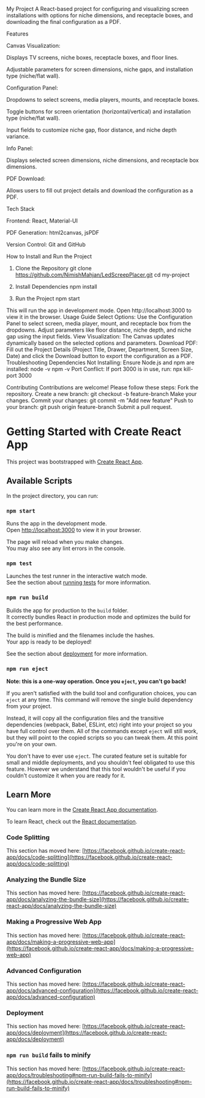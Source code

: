 My Project
A React-based project for configuring and visualizing screen installations with options for niche dimensions, and receptacle boxes, and downloading the final configuration as a PDF.

Features

Canvas Visualization:

Displays TV screens, niche boxes, receptacle boxes, and floor lines.

Adjustable parameters for screen dimensions, niche gaps, and installation type (niche/flat wall).

Configuration Panel:

Dropdowns to select screens, media players, mounts, and receptacle boxes.

Toggle buttons for screen orientation (horizontal/vertical) and installation type (niche/flat wall).

Input fields to customize niche gap, floor distance, and niche depth variance.

Info Panel:

Displays selected screen dimensions, niche dimensions, and receptacle box dimensions.

PDF Download:

Allows users to fill out project details and download the configuration as a PDF.

Tech Stack

Frontend: React, Material-UI

PDF Generation: html2canvas, jsPDF

Version Control: Git and GitHub

How to Install and Run the Project
1. Clone the Repository
git clone https://github.com/NimishMahjan/LedScreepPlacer.git
cd my-project

2. Install Dependencies
npm install

3. Run the Project
npm start

This will run the app in development mode. Open http://localhost:3000 to view it in the browser.
Usage Guide
Select Options:
Use the Configuration Panel to select screen, media player, mount, and receptacle box from the dropdowns.
Adjust parameters like floor distance, niche depth, and niche gap using the input fields.
View Visualization:
The Canvas updates dynamically based on the selected options and parameters.
Download PDF:
Fill out the Project Details (Project Title, Drawer, Department, Screen Size, Date) and click the Download button to export the configuration as a PDF.
Troubleshooting
Dependencies Not Installing:
Ensure Node.js and npm are installed:
node -v
npm -v
Port Conflict:
If port 3000 is in use, run:
npx kill-port 3000

Contributing
Contributions are welcome! Please follow these steps:
Fork the repository.
Create a new branch:
git checkout -b feature-branch
Make your changes.
Commit your changes:
git commit -m "Add new feature"
Push to your branch:
git push origin feature-branch
Submit a pull request.



# Getting Started with Create React App

This project was bootstrapped with [Create React App](https://github.com/facebook/create-react-app).

## Available Scripts

In the project directory, you can run:

### `npm start`

Runs the app in the development mode.\
Open [http://localhost:3000](http://localhost:3000) to view it in your browser.

The page will reload when you make changes.\
You may also see any lint errors in the console.

### `npm test`

Launches the test runner in the interactive watch mode.\
See the section about [running tests](https://facebook.github.io/create-react-app/docs/running-tests) for more information.

### `npm run build`

Builds the app for production to the `build` folder.\
It correctly bundles React in production mode and optimizes the build for the best performance.

The build is minified and the filenames include the hashes.\
Your app is ready to be deployed!

See the section about [deployment](https://facebook.github.io/create-react-app/docs/deployment) for more information.

### `npm run eject`

**Note: this is a one-way operation. Once you `eject`, you can't go back!**

If you aren't satisfied with the build tool and configuration choices, you can `eject` at any time. This command will remove the single build dependency from your project.

Instead, it will copy all the configuration files and the transitive dependencies (webpack, Babel, ESLint, etc) right into your project so you have full control over them. All of the commands except `eject` will still work, but they will point to the copied scripts so you can tweak them. At this point you're on your own.

You don't have to ever use `eject`. The curated feature set is suitable for small and middle deployments, and you shouldn't feel obligated to use this feature. However we understand that this tool wouldn't be useful if you couldn't customize it when you are ready for it.

## Learn More

You can learn more in the [Create React App documentation](https://facebook.github.io/create-react-app/docs/getting-started).

To learn React, check out the [React documentation](https://reactjs.org/).

### Code Splitting

This section has moved here: [https://facebook.github.io/create-react-app/docs/code-splitting](https://facebook.github.io/create-react-app/docs/code-splitting)

### Analyzing the Bundle Size

This section has moved here: [https://facebook.github.io/create-react-app/docs/analyzing-the-bundle-size](https://facebook.github.io/create-react-app/docs/analyzing-the-bundle-size)

### Making a Progressive Web App

This section has moved here: [https://facebook.github.io/create-react-app/docs/making-a-progressive-web-app](https://facebook.github.io/create-react-app/docs/making-a-progressive-web-app)

### Advanced Configuration

This section has moved here: [https://facebook.github.io/create-react-app/docs/advanced-configuration](https://facebook.github.io/create-react-app/docs/advanced-configuration)

### Deployment

This section has moved here: [https://facebook.github.io/create-react-app/docs/deployment](https://facebook.github.io/create-react-app/docs/deployment)

### `npm run build` fails to minify

This section has moved here: [https://facebook.github.io/create-react-app/docs/troubleshooting#npm-run-build-fails-to-minify](https://facebook.github.io/create-react-app/docs/troubleshooting#npm-run-build-fails-to-minify)

